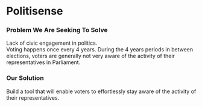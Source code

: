 # Politisense
### Problem We Are Seeking To Solve

Lack of civic engagement in politics. <br />
Voting happens once every 4 years. During the 4 years periods in between elections, voters are generally not very aware of the activity of their representatives in Parliament. 

### Our Solution <br />
Build a tool that will enable voters to effortlessly stay aware of the activity of their representatives.





